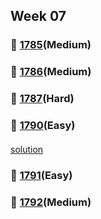## Week 07
### 👀 [1785](https://leetcode.com/problemset/all/?search=1785&page=1)(Medium)
####
####
### 👀 [1786](https://leetcode.com/problemset/all/?search=1786&page=1)(Medium)
####
####
### 👀 [1787](https://leetcode.com/problemset/all/?search=1787&page=1)(Hard)
####
####
### 👀 [1790](https://leetcode.com/problemset/all/?search=1790&page=1)(Easy)
####
[solution](https://github.com/DohyunYoun/study/blob/master/src/main/java/algorithm/string/Leetcode1790.kt)
####
### 👀 [1791](https://leetcode.com/problemset/all/?search=1791&page=1)(Easy)
####
####
### 👀 [1792](https://leetcode.com/problemset/all/?search=1792&page=1)(Medium)
####
####
